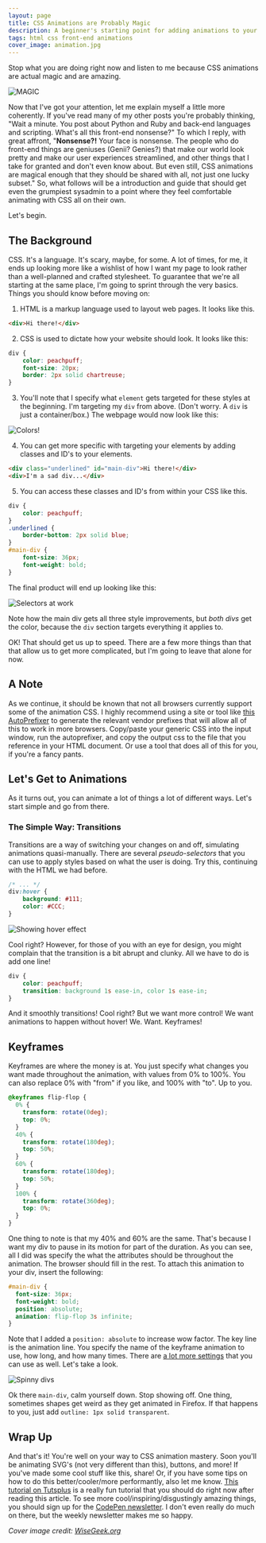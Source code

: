 ```yaml
---
layout: page
title: CSS Animations are Probably Magic
description: A beginner's starting point for adding animations to your website.
tags: html css front-end animations
cover_image: animation.jpg
---
```


Stop what you are doing right now and listen to me because CSS animations are actual magic and are amazing.

![MAGIC](/img/css-magic.gif)

Now that I've got your attention, let me explain myself a little more coherently.  If you've read many of my other posts you're probably thinking, "Wait a minute.  You post about Python and Ruby and back-end languages and scripting.  What's all this front-end nonsense?"  To which I reply, with great affront, "**Nonsense?!**  Your face is nonsense.  The people who do front-end things are geniuses (Genii?  Genies?) that make our world look pretty and make our user experiences streamlined, and other things that I take for granted and don't even know about.  But even still, CSS animations are magical enough that they should be shared with all, not just one lucky subset."  So, what follows will be a introduction and guide that should get even the grumpiest sysadmin to a point where they feel comfortable animating with CSS all on their own.

Let's begin.

## The Background

CSS.  It's a language.  It's scary, maybe, for some.  A lot of times, for me, it ends up looking more like a wishlist of how I want my page to look rather than a well-planned and crafted stylesheet.  To guarantee that we're all starting at the same place, I'm going to sprint through the very basics.  Things you should know before moving on:

1. HTML is a markup language used to layout web pages.  It looks like this.

```html
<div>Hi there!</div>
```

2. CSS is used to dictate how your website should look.  It looks like this:

```css
div {
    color: peachpuff;
    font-size: 20px;
    border: 2px solid chartreuse;
}
```

3. You'll note that I specify what `element` gets targeted for these styles at the beginning.  I'm targeting my `div` from above.  (Don't worry.  A `div` is just a container/box.)  The webpage would now look like this:

![Colors!](/img/css-peachpuff.png)

4. You can get more specific with targeting your elements by adding classes and ID's to your elements.

```html
<div class="underlined" id="main-div">Hi there!</div>
<div>I'm a sad div...</div>
```

5. You can access these classes and ID's from within your CSS like this.

```css
div {
    color: peachpuff;
}
.underlined {
    border-bottom: 2px solid blue;
}
#main-div {
    font-size: 36px;
    font-weight: bold;
}
```

The final product will end up looking like this:

![Selectors at work](/img/css-selectors.png)

Note how the main div gets all three style improvements, but *both divs* get the color, because the `div` section targets everything it applies to.

OK!  That should get us up to speed.  There are a few more things than that that allow us to get more complicated, but I'm going to leave that alone for now.

## A Note

As we continue, it should be known that not all browsers currently support some of the animation CSS.  I highly recommend using a site or tool like [this AutoPrefixer](https://autoprefixer.github.io/) to generate the relevant vendor prefixes that will allow all of this to work in more browsers.  Copy/paste your generic CSS into the input window, run the autoprefixer, and copy the output css to the file that you reference in your HTML document.  Or use a tool that does all of this for you, if you're a fancy pants.

## Let's Get to Animations

As it turns out, you can animate a lot of things a lot of different ways.  Let's start simple and go from there.

### The Simple Way: Transitions

Transitions are a way of switching your changes on and off, simulating animations quasi-manually.  There are several *pseudo-selectors* that you can use to apply styles based on what the user is doing.  Try this, continuing with the HTML we had before.

```css
/* ... */
div:hover {
    background: #111;
    color: #CCC;
}
```

![Showing hover effect](/img/css-hover.gif)

Cool right?  However, for those of you with an eye for design, you might complain that the transition is a bit abrupt and clunky.  All we have to do is add one line!

```css
div {
    color: peachpuff;
    transition: background 1s ease-in, color 1s ease-in;
}
```

And it smoothly transitions!  Cool right?  But we want more control!  We want animations to happen without hover!  We.  Want.  Keyframes!

## Keyframes

Keyframes are where the money is at.  You just specify what changes you want made throughout the animation, with values from 0% to 100%.  You can also replace 0% with "from" if you like, and 100% with "to".  Up to you.

```css
@keyframes flip-flop {
  0% {
    transform: rotate(0deg);
    top: 0%;
  }
  40% {
    transform: rotate(180deg);
    top: 50%;
  }
  60% {
    transform: rotate(180deg);
    top: 50%;
  }
  100% {
    transform: rotate(360deg);
    top: 0%;
  }
}
```

One thing to note is that my 40% and 60% are the same.  That's because I want my div to pause in its motion for part of the duration.  As you can see, all I did was specify the what the attributes should be throughout the animation.  The browser should fill in the rest.  To attach this animation to your div, insert the following:

```css
#main-div {
  font-size: 36px;
  font-weight: bold;
  position: absolute;
  animation: flip-flop 3s infinite;
}
```

Note that I added a `position: absolute` to increase wow factor.  The key line is the animation line.  You specify the name of the keyframe animation to use, how long, and how many times.  There are [a lot more settings](https://www.w3schools.com/css/css3_animations.asp) that you can use as well.  Let's take a look.

![Spinny divs](/img/css-flip-flop.gif)

Ok there `main-div`, calm yourself down.  Stop showing off.  One thing, sometimes shapes get weird as they get animated in Firefox.  If that happens to you, just add `outline: 1px solid transparent`.

## Wrap Up
And that's it!  You're well on your way to CSS animation mastery.  Soon you'll be animating SVG's (not very different than this), buttons, and more!  If you've made some cool stuff like this, share!  Or, if you have some tips on how to do this better/cooler/more performantly, also let me know.  [This tutorial on Tutsplus](https://webdesign.tutsplus.com/tutorials/a-beginners-introduction-to-css-animation--cms-21068) is a really fun tutorial that you should do right now after reading this article.  To see more cool/inspiring/disgustingly amazing things, you should sign up for the [CodePen newsletter](https://codepen.io/accounts/signup).  I don't even really do much on there, but the weekly newsletter makes me so happy. 

*Cover image credit: [WiseGeek.org](http://www.wisegeek.org/)*